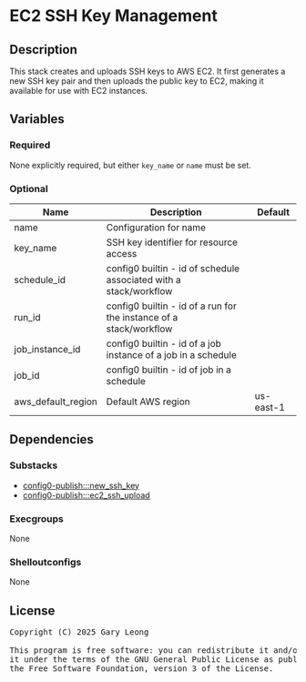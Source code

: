 # EC2 SSH Key Management

## Description

This stack creates and uploads SSH keys to AWS EC2. It first generates a new SSH key pair and then uploads the public key to EC2, making it available for use with EC2 instances.

## Variables

### Required

None explicitly required, but either `key_name` or `name` must be set.

### Optional

| Name | Description | Default |
|------|-------------|---------|
| name | Configuration for name | &nbsp; |
| key_name | SSH key identifier for resource access | &nbsp; |
| schedule_id | config0 builtin - id of schedule associated with a stack/workflow | &nbsp; |
| run_id | config0 builtin - id of a run for the instance of a stack/workflow | &nbsp; |
| job_instance_id | config0 builtin - id of a job instance of a job in a schedule | &nbsp; |
| job_id | config0 builtin - id of job in a schedule | &nbsp; |
| aws_default_region | Default AWS region | us-east-1 |

## Dependencies

### Substacks

- [config0-publish:::new_ssh_key](https://api-app.config0.com/web_api/v1.0/stacks/config0-publish/new_ssh_key)
- [config0-publish:::ec2_ssh_upload](https://api-app.config0.com/web_api/v1.0/stacks/config0-publish/ec2_ssh_upload)

### Execgroups

None

### Shelloutconfigs

None

## License
<pre>
Copyright (C) 2025 Gary Leong <gary@config0.com>

This program is free software: you can redistribute it and/or modify
it under the terms of the GNU General Public License as published by
the Free Software Foundation, version 3 of the License.
</pre>